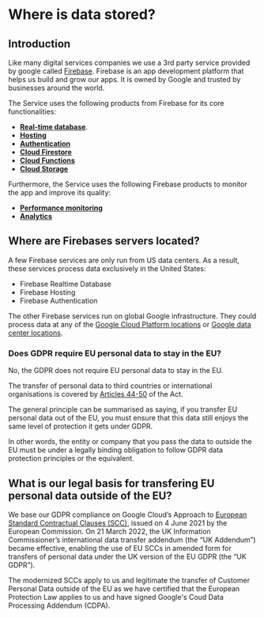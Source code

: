 # Where is data stored?

## Introduction

Like many digital services companies we use a 3rd party service provided by google called [Firebase](https://firebase.google.com/). Firebase is an app development platform that helps us build and grow our apps. It is owned by Google and trusted by businesses around the world.

The Service uses the following products from Firebase for its core functionalities:

* [**Real-time database**](https://firebase.google.com/products/realtime-database).
* [**Hosting**](https://firebase.google.com/products/hosting)
* [**Authentication**](https://firebase.google.com/products/auth)
* [**Cloud Firestore**](https://firebase.google.com/products/firestore)
* [**Cloud Functions**](https://firebase.google.com/products/functions)
* [**Cloud Storage**](https://firebase.google.com/products/storage)

Furthermore, the Service uses the following Firebase products to monitor the app and improve its quality:

* [**Performance monitoring**](https://firebase.google.com/products/performance)
* [**Analytics**](https://firebase.google.com/products/analytics)

## Where are Firebases servers located?

A few Firebase services are only run from US data centers. As a result, these services process data exclusively in the United States:

* Firebase Realtime Database
* Firebase Hosting
* Firebase Authentication

The other Firebase services run on global Google infrastructure. They could process data at any of the [Google Cloud Platform locations](https://cloud.google.com/about/locations/) or [Google data center locations](https://www.google.com/about/datacenters/inside/locations/index.html).

### Does GDPR require EU personal data to stay in the EU?

No, the GDPR does not require EU personal data to stay in the EU.

The transfer of personal data to third countries or international organisations is covered by [Articles 44-50](https://gdpr-info.eu/art-44-gdpr/) of the Act.

The general principle can be summarised as saying, if you transfer EU personal data out of the EU, you must ensure that this data still enjoys the same level of protection it gets under GDPR.&#x20;

In other words, the entity or company that you pass the data to outside the EU must be under a legally binding obligation to follow GDPR data protection principles or the equivalent.

## What is our legal basis for transfering EU personal data outside of the EU?

We base our GDPR compliance on Google Cloud’s Approach to [European Standard Contractual Clauses (SCC)](https://services.google.com/fh/files/misc/gc\_new\_eu\_scc.pdf), issued on 4 June 2021 by the European Commission.  On 21 March 2022, the UK Information Commissioner’s international data transfer addendum (the “UK Addendum”) became effective, enabling the use of EU SCCs in amended form for transfers of personal data under the UK version of the EU GDPR (the “UK GDPR”). &#x20;

The modernized SCCs apply to us and legitimate the transfer of Customer Personal Data outside of the EU as we have certified that the European Protection Law applies to us and have signed Google's Coud Data Processing Addendum (CDPA).&#x20;
